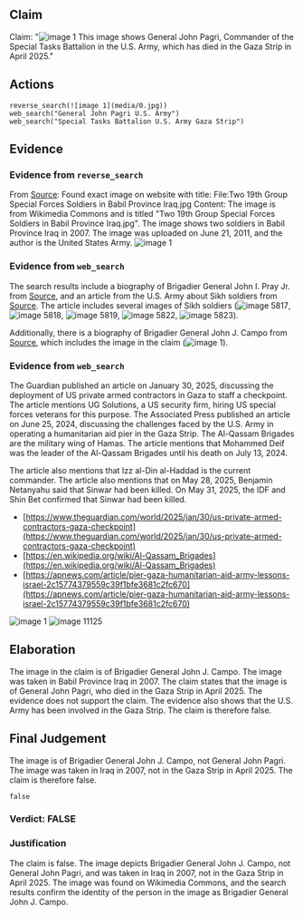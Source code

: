 ## Claim
Claim: "![image 1](media/0.jpg) This image shows General John Pagri, Commander of the Special Tasks Battalion in the U.S. Army, which has died in the Gaza Strip in April 2025."

## Actions
```
reverse_search(![image 1](media/0.jpg))
web_search("General John Pagri U.S. Army")
web_search("Special Tasks Battalion U.S. Army Gaza Strip")
```

## Evidence
### Evidence from `reverse_search`
From [Source](https://en.wikipedia.org/wiki/File:Two_19th_Group_Special_Forces_Soldiers_in_Babil_Province_Iraq.jpg): Found exact image on website with title: File:Two 19th Group Special Forces Soldiers in Babil Province Iraq.jpg
Content: The image is from Wikimedia Commons and is titled "Two 19th Group Special Forces Soldiers in Babil Province Iraq.jpg". The image shows two soldiers in Babil Province Iraq in 2007. The image was uploaded on June 21, 2011, and the author is the United States Army. ![image 1](media/0.jpg)


### Evidence from `web_search`
The search results include a biography of Brigadier General John I. Pray Jr. from [Source](https://www.af.mil/About-Us/Biographies/Display/Article/107918/brigadier-general-john-i-pray-jr/), and an article from the U.S. Army about Sikh soldiers from [Source](https://www.army.mil/article/36339/sikh_soldiers_allowed_to_serve_retain_their_articles_of_faith). The article includes several images of Sikh soldiers (![image 5817](media/2025-08-29_19-28-1756495728-701519.jpg), ![image 5818](media/2025-08-29_19-28-1756495729-773948.jpg), ![image 5819](media/2025-08-29_19-28-1756495732-081249.jpg), ![image 5822](media/2025-08-29_19-28-1756495733-564827.jpg), ![image 5823](media/2025-08-29_19-28-1756495734-427775.jpg)).

Additionally, there is a biography of Brigadier General John J. Campo from [Source](https://dc.ng.mil/News/Biographies/Article/1512717/brigadier-general-john-j-campo/), which includes the image in the claim (![image 1](media/0.jpg)).


### Evidence from `web_search`
The Guardian published an article on January 30, 2025, discussing the deployment of US private armed contractors in Gaza to staff a checkpoint. The article mentions UG Solutions, a US security firm, hiring US special forces veterans for this purpose. The Associated Press published an article on June 25, 2024, discussing the challenges faced by the U.S. Army in operating a humanitarian aid pier in the Gaza Strip. The Al-Qassam Brigades are the military wing of Hamas. The article mentions that Mohammed Deif was the leader of the Al-Qassam Brigades until his death on July 13, 2024.

The article also mentions that Izz al-Din al-Haddad is the current commander. The article also mentions that on May 28, 2025, Benjamin Netanyahu said that Sinwar had been killed. On May 31, 2025, the IDF and Shin Bet confirmed that Sinwar had been killed.

*   [https://www.theguardian.com/world/2025/jan/30/us-private-armed-contractors-gaza-checkpoint](https://www.theguardian.com/world/2025/jan/30/us-private-armed-contractors-gaza-checkpoint)
*   [https://en.wikipedia.org/wiki/Al-Qassam_Brigades](https://en.wikipedia.org/wiki/Al-Qassam_Brigades)
*   [https://apnews.com/article/pier-gaza-humanitarian-aid-army-lessons-israel-2c15774379559c39f1bfe3681c2fc670](https://apnews.com/article/pier-gaza-humanitarian-aid-army-lessons-israel-2c15774379559c39f1bfe3681c2fc670)

![image 1](media/0.jpg)
![image 11125](media/2025-08-31_09-24-1756632259-016055.jpg)


## Elaboration
The image in the claim is of Brigadier General John J. Campo. The image was taken in Babil Province Iraq in 2007. The claim states that the image is of General John Pagri, who died in the Gaza Strip in April 2025. The evidence does not support the claim. The evidence also shows that the U.S. Army has been involved in the Gaza Strip. The claim is therefore false.


## Final Judgement
The image is of Brigadier General John J. Campo, not General John Pagri. The image was taken in Iraq in 2007, not in the Gaza Strip in April 2025. The claim is therefore false.

`false`

### Verdict: FALSE

### Justification
The claim is false. The image depicts Brigadier General John J. Campo, not General John Pagri, and was taken in Iraq in 2007, not in the Gaza Strip in April 2025. The image was found on Wikimedia Commons, and the search results confirm the identity of the person in the image as Brigadier General John J. Campo.
